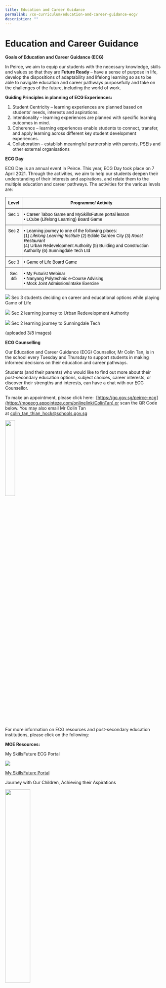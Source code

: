 ```yaml
---
title: Education and Career Guidance
permalink: /co-curriculum/education-and-career-guidance-ecg/
description: ""
---
```

# **Education and Career Guidance**

**Goals of Education and Career Guidance (ECG)**

In Peirce, we aim to equip our students with the necessary knowledge, skills and values so that they are **Future Ready** – have a sense of purpose in life, develop the dispositions of adaptability and lifelong learning so as to be able to navigate education and career pathways purposefully and take on the challenges of the future, including the world of work.

**Guiding Principles in planning of ECG Experiences:**

1.  Student Centricity – learning experiences are planned based on students’ needs, interests and aspirations.
2.  Intentionality – learning experiences are planned with specific learning outcomes in mind.
3.  Coherence – learning experiences enable students to connect, transfer, and apply learning across different key student development experiences.
4.  Collaboration – establish meaningful partnership with parents, PSEIs and other external organisations

**ECG Day**

ECG Day is an annual event in Peirce. This year, ECG Day took place on 7 April 2021. Through the activities, we aim to help our students deepen their understanding of their interests and aspirations, and relate them to the multiple education and career pathways. The activities for the various levels are:


<table style="border-collapse:collapse;border-spacing:0" class="tg"><thead><tr><th style="background-color:#FBFBFB;border-color:#333333;border-style:solid;border-width:1px;color:#000000;font-family:Arial, sans-serif;font-size:14px;font-weight:bold;overflow:hidden;padding:10px 5px;text-align:center;vertical-align:top;word-break:normal"><span style="font-weight:700">Level</span></th><th style="background-color:#FBFBFB;border-color:#333333;border-style:solid;border-width:1px;color:#000000;font-family:Arial, sans-serif;font-size:14px;font-weight:bold;overflow:hidden;padding:10px 5px;text-align:center;vertical-align:top;word-break:normal"><span style="font-weight:700">Programme/ Activity</span></th></tr></thead><tbody><tr><td style="background-color:#FBFBFB;border-color:#333333;border-style:solid;border-width:1px;color:#000000;font-family:Arial, sans-serif;font-size:14px;overflow:hidden;padding:10px 5px;text-align:center;vertical-align:top;word-break:normal"><span style="font-weight:400">Sec 1</span></td><td style="background-color:#FBFBFB;border-color:#333333;border-style:solid;border-width:1px;color:#000000;font-family:Arial, sans-serif;font-size:14px;overflow:hidden;padding:10px 5px;text-align:left;vertical-align:top;word-break:normal">• Career Taboo Game and MySkillsFuture portal lesson<br>• LCube (Lifelong Learning) Board Game</td></tr><tr><td style="background-color:#FBFBFB;border-color:#333333;border-style:solid;border-width:1px;color:#000000;font-family:Arial, sans-serif;font-size:14px;overflow:hidden;padding:10px 5px;text-align:center;vertical-align:top;word-break:normal"><span style="font-weight:400">Sec 2</span></td><td style="background-color:#FBFBFB;border-color:#333333;border-style:solid;border-width:1px;color:#000000;font-family:Arial, sans-serif;font-size:14px;overflow:hidden;padding:10px 5px;text-align:left;vertical-align:top;word-break:normal">• Learning journey to one of the following places: <br>(1) <span style="font-style:italic">Lifelong Learning Institute</span> (2) Edible Garden City (3) <span style="font-style:italic">Roost Restaurant</span><br><span style="font-weight:400">(4)</span> <span style="font-weight:400">Urban Redevelopment Authority</span> <span style="font-weight:400">(5)</span> <span style="font-weight:400">Building and Construction Authority</span> <span style="font-weight:400">(6)</span> <span style="font-weight:400">Sunningdale Tech Ltd</span></td></tr><tr><td style="background-color:#FBFBFB;border-color:#333333;border-style:solid;border-width:1px;color:#000000;font-family:Arial, sans-serif;font-size:14px;overflow:hidden;padding:10px 5px;text-align:center;vertical-align:top;word-break:normal"><span style="font-weight:400">Sec 3</span></td><td style="background-color:#FBFBFB;border-color:#333333;border-style:solid;border-width:1px;color:#000000;font-family:Arial, sans-serif;font-size:14px;overflow:hidden;padding:10px 5px;text-align:left;vertical-align:top;word-break:normal">• Game of Life Board Game </td></tr><tr><td style="background-color:#FBFBFB;border-color:#333333;border-style:solid;border-width:1px;color:#000000;font-family:Arial, sans-serif;font-size:14px;overflow:hidden;padding:10px 5px;text-align:center;vertical-align:top;word-break:normal"><span style="font-weight:400">Sec 4/5</span></td><td style="background-color:#FBFBFB;border-color:#333333;border-style:solid;border-width:1px;color:#000000;font-family:Arial, sans-serif;font-size:14px;overflow:hidden;padding:10px 5px;text-align:left;vertical-align:top;word-break:normal">• My Futurist Webinar<br>• Nanyang Polytechnic e-Course Advising<br>• Mock Joint Admission/Intake Exercise</td></tr></tbody></table>

![](/images/Photo-8-5.jpg)
Sec 3 students deciding on career and educational options while playing Game of Life

![](/images/Photo-7.png)
Sec 2 learning journey to Urban Redevelopment Authority

![](/images/Photo-6.png)
Sec 2 learning journey to Sunningdale Tech

(uploaded 3/8 images)


**ECG Counselling**

Our Education and Career Guidance (ECG) Counsellor, Mr Colin Tan, is in the school every Tuesday and Thursday to support students in making informed decisions on their education and career pathways.

Students (and their parents) who would like to find out more about their post-secondary education options, subject choices, career interests, or discover their strengths and interests, can have a chat with our ECG Counsellor.

To make an appointment, please click here:  [https://go.gov.sg/peirce-ecg](https://moeecg.appointeze.com/onlinelink/ColinTan) or scan the QR Code below. You may also email Mr Colin Tan at [colin\_tan\_thian\_hock@schools.gov.sg](mailto:colin_tan_thian_hock@schools.gov.sg)

<img src="/images/QR-code.png" 
     style="width:25%">
		 
For more information on ECG resources and post-secondary education institutions, please click on the following:

**MOE Resources:**

My SkillsFuture ECG Portal

![](/images/ecg-portal.jpg)

[My SkillsFuture Portal](https://www.myskillsfuture.gov.sg/content/student/en/secondary.html)

Journey with Our Children, Achieving their Aspirations

<img src="/images/journey.png" 
     style="width:40%">
		 
[Journey with Our Children, Achieving their Aspirations](https://www.moe.gov.sg/-/media/files/programmes/ecg-parent-guide.ashx?la=en&hash=E7DDC93E69179D8B4E9373DC48138F7DDBCFCA35)

The Next Step Forward

<img src="/images/next-step.jpg" 
     style="width:40%">

[The Next Step Forward](https://www.moe.gov.sg/-/media/files/programmes/ecg/moe_the_next_step_forward.ashx?la=en&hash=861D380E656F90365A6CB50CB53383232AEF1972)

Post-Secondary Education

Overview of Post-Secondary Education Institutions (PSEIs): [https://www.moe.gov.sg/post-secondary/overview](https://www.moe.gov.sg/post-secondary/overview) (this website will link to other important topics like pathways, admission exercises, course finder etc)

<iframe width="560" height="315" src="https://www.youtube.com/embed/ndDVlzT-z0g" title="YouTube video player" frameborder="0" allow="accelerometer; autoplay; clipboard-write; encrypted-media; gyroscope; picture-in-picture" allowfullscreen></iframe>